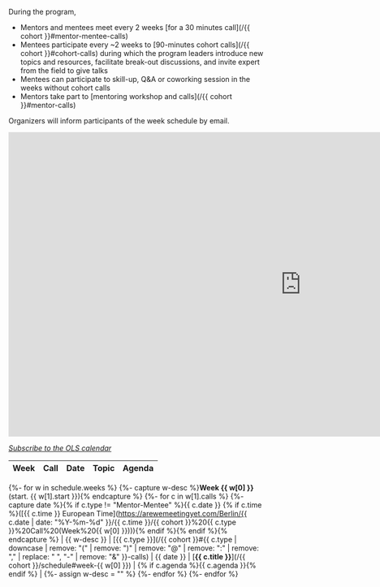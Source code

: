 During the program,

- Mentors and mentees meet every 2 weeks [for a 30 minutes call](/{{ cohort }}#mentor-mentee-calls)
- Mentees participate every ~2 weeks to [90-minutes cohort calls](/{{ cohort }}#cohort-calls) during which the program leaders introduce new topics and resources, facilitate break-out discussions, and invite expert from the field to give talks
- Mentees can participate to skill-up, Q&A or coworking session in the weeks without cohort calls
- Mentors take part to [mentoring workshop and calls](/{{ cohort }}#mentor-calls)

Organizers will inform participants of the week schedule by email.

<iframe src="https://calendar.google.com/calendar/embed?height=400&amp;wkst=1&amp;bgcolor=%23ffffff&amp;ctz=Europe%2FParis&amp;src=b3BlbmxpZmVzY2lAZ21haWwuY29t&amp;color=%23EF6C00&amp;mode=AGENDA&amp;showNav=0&amp;showTitle=0&amp;showPrint=0&amp;showTabs=1&amp;showCalendars=0" style="border-width:0" width="1152" height="600" frameborder="0" scrolling="no"></iframe>

[<i class="fas fa-calendar-plus"></i> *Subscribe to the OLS calendar*](https://calendar.google.com/calendar?cid=b3BlbmxpZmVzY2lAZ21haWwuY29t)

<!-- Any modification of the content should be done in the _data/ols-X-schedule.yaml file -->

| Week | Call | Date | Topic | Agenda |
|------|------|------|-------|--------|
{%- for w in schedule.weeks %}
{%- capture w-desc %}**Week {{ w[0] }}** (start. {{ w[1].start }}){% endcapture %}
{%- for c in w[1].calls %}
{%- capture date %}{% if c.type != "Mentor-Mentee" %}{{ c.date }} {% if c.time %}([{{ c.time }} European Time](https://arewemeetingyet.com/Berlin/{{ c.date | date: "%Y-%m-%d" }}/{{ c.time }}/{{ cohort }}%20{{ c.type }}%20Call%20(Week%20{{ w[0] }}))){% endif %}{% endif %}{% endcapture %}
| {{ w-desc }} | [{{ c.type }}](/{{ cohort }}#{{ c.type | downcase | remove: "(" | remove: ")" | remove: "@" | remove: ":" | remove: "," | replace: " ", "-" | remove: "&"  }}-calls) | {{ date }} | [**{{ c.title }}**](/{{ cohort }}/schedule#week-{{ w[0] }}) | {% if c.agenda %}{{ c.agenda }}{% endif %} |
{%- assign w-desc = "" %}
{%- endfor %}
{%- endfor %}
